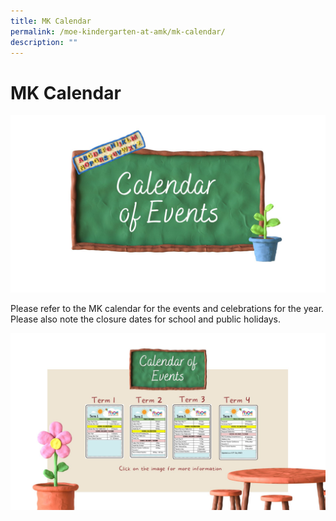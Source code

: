 ```yaml
---
title: MK Calendar
permalink: /moe-kindergarten-at-amk/mk-calendar/
description: ""
---
```

# MK Calendar

![](/images/MOE%20Kindergarten/Calendar%20of%20Event%201.jpg)

Please refer to the MK calendar for the events and celebrations for the year. Please also note the closure dates for school and public holidays.



<p><a href="https://docs.google.com/presentation/d/e/2PACX-1vTgeIXORZjpCEcC0wnPt-QNomysWnvm1kUZdnQnodh6Z95ksn5JcU6sdtP078np7C1cLf8qJwu8k_oi/pub?start=true&loop=true&delayms=5000&slide=id.p1">
<img src="/images/MOE%20Kindergarten/Calendar%20of%20event%202.jpg">
</a></p>
